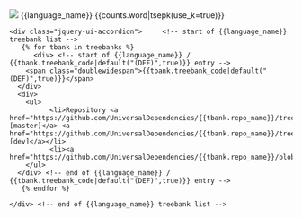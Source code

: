 
  <div>   <!-- start of {{language_name}} accordion row -->
    <span class="flagspan"><img class="flag" src="flags/svg/{{flag}}.svg" /></span>
    <span class="doublewidespan">{{language_name}}</span>
    <span class="widespan"><span class="hint--top hint--info" data-hint="{{counts.token|tsepk}} tokens {{counts.word|tsepk}} words {{counts.tree|tsepk}} sentences">{{counts.word|tsepk(use_k=true)}}</span></span>

  </div>   <!-- end of {{language_name}} accordion row -->

  <div>   <!-- start of {{language_name}} accordion body -->


    <div class="jquery-ui-accordion">     <!-- start of {{language_name}} treebank list -->
       {% for tbank in treebanks %}
     	  <div> <!-- start of {{language_name}} / {{tbank.treebank_code|default("(DEF)",true)}} entry -->
	    <span class="doublewidespan">{{tbank.treebank_code|default("(DEF)",true)}}</span>
	  </div>
	  <div>
	    <ul>
              <li>Repository <a href="https://github.com/UniversalDependencies/{{tbank.repo_name}}/tree/master">[master]</a> <a href="https://github.com/UniversalDependencies/{{tbank.repo_name}}/tree/dev">[dev]</a></li>
              <li><a href="https://github.com/UniversalDependencies/{{tbank.repo_name}}/blob/master/{{tbank.readme_file}}">README</a>
	    </ul>
	  </div> <!-- end of {{language_name}} / {{tbank.treebank_code|default("(DEF)",true)}} entry -->
       {% endfor %}
    
    </div> <!-- end of {{language_name}} treebank list -->


  </div>   <!-- end of {{language_name}} accordion body -->
